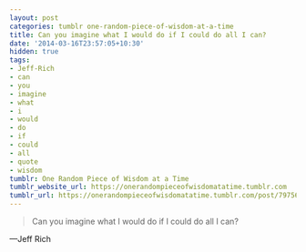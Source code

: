 ```yaml
---
layout: post
categories: tumblr one-random-piece-of-wisdom-at-a-time
title: Can you imagine what I would do if I could do all I can?
date: '2014-03-16T23:57:05+10:30'
hidden: true
tags:
- Jeff-Rich
- can
- you
- imagine
- what
- i
- would
- do
- if
- could
- all
- quote
- wisdom
tumblr: One Random Piece of Wisdom at a Time
tumblr_website_url: https://onerandompieceofwisdomatatime.tumblr.com
tumblr_url: https://onerandompieceofwisdomatatime.tumblr.com/post/79756529654/can-you-imagine-what-i-would-do-if-i-could-do-all
---
```

> Can you imagine what I would do if I could do all I can?

—Jeff Rich
